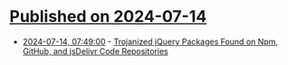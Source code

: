 # [Published on 2024-07-14](index.md)

* [2024-07-14, 07:49:00](https://soylentnews.org/article.pl?sid=24/07/13/0341206&from=rss) - [Trojanized jQuery Packages Found on Npm, GitHub, and jsDelivr Code Repositories](https://soylentnews.org/article.pl?sid=24/07/13/0341206&from=rss)
